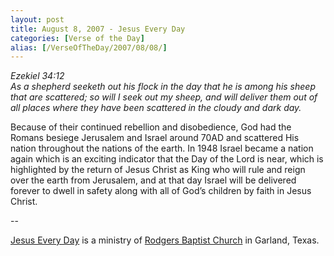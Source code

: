 ```yaml
---
layout: post
title: August 8, 2007 - Jesus Every Day
categories: [Verse of the Day]
alias: [/VerseOfTheDay/2007/08/08/]
---
```


_Ezekiel 34:12  
As a shepherd seeketh out his flock in the day that he is among his
sheep that are scattered; so will I seek out my sheep, and will
deliver them out of all places where they have been scattered in the
cloudy and dark day._

Because of their continued rebellion and disobedience, God had the
Romans besiege Jerusalem and Israel around 70AD and scattered His
nation throughout the nations of the earth. In 1948 Israel became a
nation again which is an exciting indicator that the Day of the Lord
is near, which is highlighted by the return of Jesus Christ as King
who will rule and reign over the earth from Jerusalem, and at that
day Israel will be delivered forever to dwell in safety along with
all of God&rsquo;s children by faith in Jesus Christ.

 --

<a href=http://jesuseveryday.net>Jesus Every Day</a> is a ministry of <a href=http://rodgersbaptist.net>Rodgers Baptist Church</a> in Garland, Texas.
